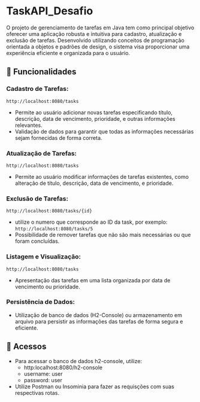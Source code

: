
# TaskAPI_Desafio

O projeto de gerenciamento de tarefas em Java tem como principal objetivo oferecer uma aplicação robusta e intuitiva para cadastro, atualização e exclusão de tarefas. Desenvolvido utilizando conceitos de programação orientada a objetos e padrões de design, o sistema visa proporcionar uma experiência eficiente e organizada para o usuário.

## 📌 Funcionalidades

### Cadastro de Tarefas:
 `http://localhost:8080/tasks`
- Permite ao usuário adicionar novas tarefas especificando título, descrição, data de vencimento, prioridade, e outras informações relevantes.
- Validação de dados para garantir que todas as informações necessárias sejam fornecidas de forma correta.

### Atualização de Tarefas:
`http://localhost:8080/tasks`
- Permite ao usuário modificar informações de tarefas existentes, como alteração de título, descrição, data de vencimento, e prioridade.

### Exclusão de Tarefas:
`http://localhost:8080/tasks/{id}` 
- utilize o numero que corresponde ao ID da task, por exemplo: `http://localhost:8080/tasks/5`
- Possibilidade de remover tarefas que não são mais necessárias ou que foram concluídas.

### Listagem e Visualização:
`http://localhost:8080/tasks`
- Apresentação das tarefas em uma lista organizada por data de vencimento ou prioridade.

### Persistência de Dados:
- Utilização de banco de dados (H2-Console) ou armazenamento em arquivo para persistir as informações das tarefas de forma segura e eficiente.

## 🔑 Acessos

- Para acessar o banco de dados h2-console, utilize:
    - http:localhost:8080/h2-console
    - username: user
    - password: user
- Utilize Postman ou Insominia para fazer as requisções com suas respectivas rotas.
